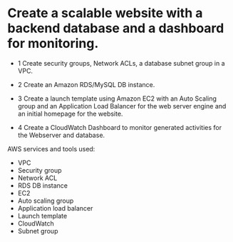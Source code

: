 # Create a scalable website with a backend database and a dashboard for monitoring. 

* 1 Create security groups, Network ACLs, a database subnet group in a VPC.

* 2 Create an Amazon RDS/MySQL DB instance.

* 3 Create a launch template using Amazon EC2 with an Auto Scaling group and an Application Load Balancer for the web server engine and an initial homepage for the website.

* 4 Create a CloudWatch Dashboard to monitor generated activities for the Webserver and database.

AWS services and tools used:
- VPC 
- Security group
- Network ACL
- RDS DB instance
- EC2
- Auto scaling group
- Application load balancer
- Launch template
- CloudWatch
- Subnet group
